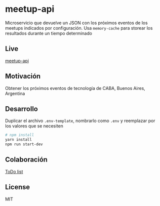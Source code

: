 # meetup-api

Microservicio que devuelve un JSON con los próximos eventos de los meetups indicados por configuración. Usa `memory-cache` para storear los resultados durante un tiempo determinado

## Live

[meetup-api](https://meetup-api.now.sh/)

## Motivación

Obtener los próximos eventos de tecnología de CABA, Buenos Aires, Argentina

## Desarrollo

Duplicar el archivo `.env-template`, nombrarlo como `.env` y reemplazar por los valores que se necesiten

```bash
# npm install
yarn install
npm run start-dev
```

## Colaboración

[ToDo list](https://github.com/meetupjs-ar/meetup-api/projects/1)

## License

MIT
